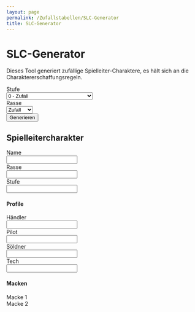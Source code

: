 ```yaml
---
layout: page
permalink: /Zufallstabellen/SLC-Generator
title: SLC-Generator
---
```


# SLC-Generator

Dieses Tool generiert zufällige Spielleiter-Charaktere, es hält sich an die Charaktererschaffungsregeln.

<div class="row mb-3">
    <label class="col-sm-2 col-form-label">Stufe</label>
    <div class="col-sm-10">
        <select id="optstufe" class="form-select">
            <option value="-1">0 - Zufall</option>
            <option value="0">1 - Möchtegernpirat</option>
            <option value="1">2 - Unterbezahlter Pirat</option>
            <option value="2">3 - Standardpirat</option>
            <option value="3">4 - Wohlhabender Pirat</option>
            <option value="4">5 - Reicher Pirat</option>
            <option value="5">6 - Unterbezahlter Piratenanführer</option>
            <option value="6">7 - Standardpiratenanführer</option>
            <option value="7">8 - Wohlhabender Piratenanführer</option>
            <option value="8">9 - Reicher Piratenanführer</option>
            <option value="9">10 - Superreicher Piratenanführer</option>
        </select>
    </div>
</div>
<div class="row mb-3">
    <label class="col-sm-2 col-form-label">Rasse</label>
    <div class="col-sm-10">
        <select id="optrasse" class="form-select">
            <option value="Zufall">Zufall</option>
            <option value="Mensch">Mensch</option>
            <option value="Alien">Alien</option>
        </select>
    </div>
</div>
<div class="row mb-3">
    <label class="col-sm-2 col-form-label"></label>
    <div class="col-sm-10">
        <button class="btn btn-yellow" id="generate">Generieren</button>
    </div>
</div>

<h2>Spielleitercharakter</h2>
<div class="row mb-1">
    <label class="col-sm-2 col-form-label">Name</label>
    <div class="col-sm-10">
        <input type="text"  id="name" class="form-control">
    </div>
</div>
<div class="row mb-1">
    <label class="col-sm-2 col-form-label">Rasse</label>
    <div class="col-sm-10">
        <input type="text"  id="rasse" class="form-control">
    </div>
</div>
<div class="row mb-1">
    <label class="col-sm-2 col-form-label">Stufe</label>
    <div class="col-sm-10">
        <input type="text"  id="stufe" class="form-control">
    </div>
</div>

<h4>Profile</h4>
<div class="row mb-1">
    <label class="col-sm-2 col-form-label">Händler</label>
    <div class="col-sm-4">
        <input type="text"  id="haendler" class="form-control">
    </div>
    <label class="col-sm-2 col-form-label">Pilot</label>
    <div class="col-sm-4">
        <input type="text"  id="pilot" class="form-control">
    </div>
</div>
<div class="row mb-1">
    <label class="col-sm-2 col-form-label">Söldner</label>
    <div class="col-sm-4">
        <input type="text"  id="soeldner" class="form-control">
    </div>
    <label class="col-sm-2 col-form-label">Tech</label>
    <div class="col-sm-4">
        <input type="text"  id="tech" class="form-control">
    </div>
</div>

<h4>Macken</h4>
<div class="list-group">
    <div class="list-group-item" id="macke1">Macke 1</div>
    <div class="list-group-item" id="macke2">Macke 2</div>
</div>

<script type="text/javascript" src="{{ site.baseurl }}/assets/js/data_names.js"></script>
<script type="text/javascript" src="{{ site.baseurl }}/assets/js/zufallstabellen.js"></script>
<script type="text/javascript" src="{{ site.baseurl }}/assets/js/zufallsgenerator.js"></script>
<script type="text/javascript" src="{{ site.baseurl }}/assets/js/slcgen.js"></script>
